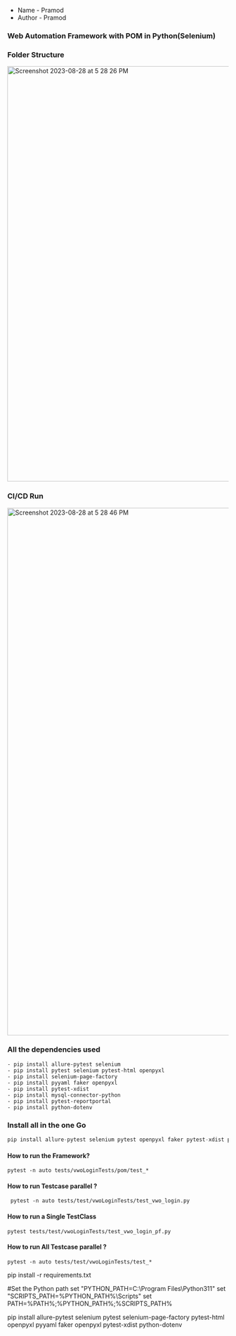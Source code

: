 - Name - Pramod
- Author - Pramod

### Web Automation Framework with POM in Python(Selenium)
### Folder Structure

<img width="944" alt="Screenshot 2023-08-28 at 5 28 26 PM" src="https://github.com/PramodDutta/PyWebAutomation0x/assets/1409610/629dd569-5a7f-4293-a821-7af6f97786cc">

### CI/CD Run

<img width="1199" alt="Screenshot 2023-08-28 at 5 28 46 PM" src="https://github.com/PramodDutta/PyWebAutomation0x/assets/1409610/b339baf7-ae46-4188-b285-bfb88862f752">

### All the dependencies used 
```
- pip install allure-pytest selenium
- pip install pytest selenium pytest-html openpyxl 
- pip install selenium-page-factory 
- pip install pyyaml faker openpyxl
- pip install pytest-xdist 
- pip install mysql-connector-python
- pip install pytest-reportportal
- pip install python-dotenv
```

### Install all in the one Go
```python
pip install allure-pytest selenium pytest openpyxl faker pytest-xdist pytest-html
```


#### How to run the Framework?
```pytest -n auto tests/vwoLoginTests/pom/test_*```

#### How to run Testcase parallel ?

``` pytest -n auto tests/test/vwoLoginTests/test_vwo_login.py```

#### How to run a Single TestClass
```pytest tests/test/vwoLoginTests/test_vwo_login_pf.py```

#### How to run All Testcase parallel ?

```pytest -n auto tests/test/vwoLoginTests/test_*```


pip install -r requirements.txt



#Set the Python path
set "PYTHON_PATH=C:\Program Files\Python311"
set "SCRIPTS_PATH=%PYTHON_PATH%\Scripts"
set PATH=%PATH%;%PYTHON_PATH%;%SCRIPTS_PATH%


pip install allure-pytest selenium pytest selenium-page-factory pytest-html openpyxl pyyaml faker openpyxl pytest-xdist python-dotenv